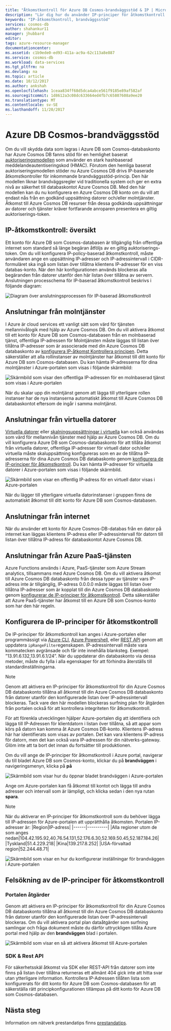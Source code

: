 ```yaml
---
title: "Åtkomstkontroll för Azure DB Cosmos-brandväggsstöd & IP | Microsoft Docs"
description: "Lär dig hur du använder IP-principer för åtkomstkontroll för brandväggsstöd för på Azure Cosmos DB databasen konton."
keywords: "IP-åtkomstkontroll, brandväggsstöd"
services: cosmos-db
author: shahankur11
manager: jhubbard
editor: 
tags: azure-resource-manager
documentationcenter: 
ms.assetid: c1b9ede0-ed93-411a-ac9a-62c113a8e887
ms.service: cosmos-db
ms.workload: data-services
ms.tgt_pltfrm: na
ms.devlang: na
ms.topic: article
ms.date: 10/12/2017
ms.author: ankshah
ms.openlocfilehash: 1ceaa834ff68d5dca4abce561f9185e89af582af
ms.sourcegitcommit: 1d8612a3c08dc633664ed4fb7c65807608a9ee20
ms.translationtype: MT
ms.contentlocale: sv-SE
ms.lasthandoff: 11/20/2017
---
```

# <a name="azure-cosmos-db-firewall-support"></a>Azure DB Cosmos-brandväggsstöd
Om du vill skydda data som lagras i Azure DB som Cosmos-databaskonto har Azure Cosmos DB fanns stöd för en hemlighet baserat [auktoriseringsmodellen](https://msdn.microsoft.com/library/azure/dn783368.aspx) som använder en stark hashbaserad meddelandeautentiseringskod (HMAC). Förutom den hemliga baserat auktoriseringsmodellen stöder nu Azure Cosmos DB drivs IP-baserade åtkomstkontroller för inkommande brandväggsstöd-princip. Den här modellen liknar brandväggsregler vid traditionella system och ger en extra nivå av säkerhet till databaskontot Azure Cosmos DB. Med den här modellen kan du nu konfigurera en Azure Cosmos DB konto om du vill att endast nås från en godkänd uppsättning datorer och/eller molntjänster. Åtkomst till Azure Cosmos DB resurser från dessa godkända uppsättningar av datorer och tjänster kräver fortfarande anroparen presentera en giltig auktoriserings-token.

## <a name="ip-access-control-overview"></a>IP-åtkomstkontroll: översikt
Ett konto för Azure DB som Cosmos-databasen är tillgänglig från offentliga internet som standard så länge begäran åtföljs av en giltig auktoriserings-token. Om du vill konfigurera IP-policy-baserad åtkomstkontroll, måste användaren ange en uppsättning IP-adresser och IP-adressintervall i CIDR-formuläret ska ingå som listan över tillåtna klientens IP-adresser för en viss databas-konto. När den här konfigurationen används blockeras alla begäranden från datorer utanför den här listan över tillåtna av servern.  Anslutningen processchema för IP-baserad åtkomstkontroll beskrivs i följande diagram:

![Diagram över anslutningsprocessen för IP-baserad åtkomstkontroll](./media/firewall-support/firewall-support-flow.png)

## <a name="connections-from-cloud-services"></a>Anslutningar från molntjänster
I Azure är cloud services ett vanligt sätt som värd för tjänsten mellannivålogik med hjälp av Azure Cosmos DB. Om du vill aktivera åtkomst till ett konto för Azure DB som Cosmos-databasen från en molnbaserad tjänst, offentliga IP-adressen för Molntjänsten måste läggas till listan över tillåtna IP-adresser som är associerade med din Azure Cosmos DB databaskonto av [konfigurera IP-åtkomst Kontrollera principen](#configure-ip-policy).  Detta säkerställer att alla rollinstanser av molntjänster har åtkomst till ditt konto för Azure DB som Cosmos-databasen. Du kan hämta IP-adresserna för dina molntjänster i Azure-portalen som visas i följande skärmbild:

![Skärmbild som visar den offentliga IP-adressen för en molnbaserad tjänst som visas i Azure-portalen](./media/firewall-support/public-ip-addresses.png)

När du skalar upp din molntjänst genom att lägga till ytterligare rollen instanser har de nya instanserna automatiskt åtkomst till Azure Cosmos DB databaskontot eftersom de ingår i samma molntjänst.

## <a name="connections-from-virtual-machines"></a>Anslutningar från virtuella datorer
[Virtuella datorer](https://azure.microsoft.com/services/virtual-machines/) eller [skalningsuppsättningar i virtuella](../virtual-machine-scale-sets/virtual-machine-scale-sets-overview.md) kan också användas som värd för mellannivån tjänster med hjälp av Azure Cosmos DB.  Om du vill konfigurera Azure DB som Cosmos-databaskonto för att tillåta åtkomst från virtuella datorer, offentliga IP-adresser för virtuell dator och/eller virtuella måste skaluppsättning konfigureras som en av de tillåtna IP-adresserna för dina Azure Cosmos DB databaskonto genom [konfigurera de IP-principer för åtkomstkontroll](#configure-ip-policy). Du kan hämta IP-adresser för virtuella datorer i Azure-portalen som visas i följande skärmbild.

![Skärmbild som visar en offentlig IP-adress för en virtuell dator visas i Azure-portalen](./media/firewall-support/public-ip-addresses-dns.png)

När du lägger till ytterligare virtuella datorinstanser i gruppen finns de automatiskt åtkomst till ditt konto för Azure DB som Cosmos-databasen.

## <a name="connections-from-the-internet"></a>Anslutningar från internet
När du använder ett konto för Azure Cosmos-DB-databas från en dator på internet kan läggas klientens IP-adress eller IP-adressintervall för datorn till listan över tillåtna IP-adress för databaskontot Azure Cosmos DB. 

## <a name="connections-from-azure-paas-service"></a>Anslutningar från Azure PaaS-tjänsten 
Azure Functions används i Azure, PaaS-tjänster som Azure Stream analytics, tillsammans med Azure Cosmos DB. Om du vill aktivera åtkomst till Azure Cosmos DB databaskonto från dessa typer av tjänster vars IP-adress inte är tillgänglig, IP-adress 0.0.0.0 måste läggas till listan över tillåtna IP-adresser som är kopplat till din Azure Cosmos DB databaskonto genom [konfigurerar de IP-principer för åtkomstkontroll](#configure-ip-policy).  Detta säkerställer att Azure PaaS-tjänster har åtkomst till en Azure DB som Cosmos-konto som har den här regeln. 

 ## <a id="configure-ip-policy"></a>Konfigurera de IP-principer för åtkomstkontroll
De IP-principer för åtkomstkontroll kan anges i Azure-portalen eller programmässigt via [Azure CLI](cli-samples.md), [Azure Powershell](powershell-samples.md), eller [REST API](/rest/api/documentdb/) genom att uppdatera `ipRangeFilter`egenskapen. IP-adressintervall måste vara kommatecken avgränsade och får inte innehålla blanksteg. Exempel: ”13.91.6.132,13.91.6.1/24”. När du uppdaterar din databaskonto via dessa metoder, måste du fylla i alla egenskaper för att förhindra återställs till standardinställningarna.

> [!NOTE]
> Genom att aktivera en IP-principer för åtkomstkontroll för din Azure Cosmos DB databaskonto tillåtna all åtkomst till din Azure Cosmos DB databaskonto från datorer utanför den konfigurerade listan över IP-adressintervall blockeras. Tack vare den här modellen blockeras surfning plan för åtgärden från portalen också för att kontrollera integriteten för åtkomstkontroll.

För att förenkla utvecklingen hjälper Azure-portalen dig att identifiera och lägga till IP-Adressen för klientdatorn i listan över tillåtna, så att appar som körs på datorn kan komma åt Azure Cosmos DB-konto. Klientens IP-adress här har identifierats som visas av portalen. Det kan vara klientens IP-adress för datorn, men det kan också vara IP-adressen för din nätverks-gateway. Glöm inte att ta bort det innan du fortsätter till produktionen.

Om du vill ange de IP-principer för åtkomstkontroll i Azure portal, navigerar du till bladet Azure DB som Cosmos-konto, klickar du på **brandväggen** i navigeringsmenyn, klicka på **på** 

![Skärmbild som visar hur du öppnar bladet brandväggen i Azure-portalen](./media/firewall-support/azure-portal-firewall.png)

Ange om Azure-portalen kan få åtkomst till kontot och lägga till andra adresser och intervall som är lämpligt, och klicka sedan i den nya rutan **spara**.  

> [!NOTE]
> När du aktiverar en IP-principer för åtkomstkontroll som du behöver lägga till IP-adressen för Azure-portalen att upprätthålla åtkomsten. Portalen IP-adresser är:
> |Region|IP-adress|
> |------|----------|
> |Alla regioner utom de som anges nedan|104.42.195.92,40.76.54.131,52.176.6.30,52.169.50.45,52.187.184.26|
> |Tyskland|51.4.229.218|
> |Kina|139.217.8.252|
> |USA-förvaltad region|52.244.48.71|
>

![Skärmbild som visar en hur du konfigurerar inställningar för brandväggen i Azure-portalen](./media/firewall-support/azure-portal-firewall-configure.png)

## <a name="troubleshooting-the-ip-access-control-policy"></a>Felsökning av de IP-principer för åtkomstkontroll
### <a name="portal-operations"></a>Portalen åtgärder
Genom att aktivera en IP-principer för åtkomstkontroll för din Azure Cosmos DB databaskonto tillåtna all åtkomst till din Azure Cosmos DB databaskonto från datorer utanför den konfigurerade listan över IP-adressintervall blockeras. Om du vill aktivera portal plan dataåtgärder som surfning samlingar och fråga dokument måste du därför uttryckligen tillåta Azure portal med hjälp av den **brandväggen** blad i portalen. 

![Skärmbild som visar en så att aktivera åtkomst till Azure-portalen](./media/firewall-support/azure-portal-access-firewall.png)

### <a name="sdk--rest-api"></a>SDK & Rest API
För säkerhetsskäl åtkomst via SDK eller REST-API från datorer som inte finns på listan över tillåtna returneras ett allmänt 404 gick inte att hitta svar utan ytterligare information. Kontrollera IP-Adressen tillåten lista som konfigurerats för ditt konto för Azure DB som Cosmos-databasen för att säkerställa rätt principkonfigurationen tillämpas på ditt konto för Azure DB som Cosmos-databasen.

## <a name="next-steps"></a>Nästa steg
Information om nätverk prestandatips finns [prestandatips](performance-tips.md).

